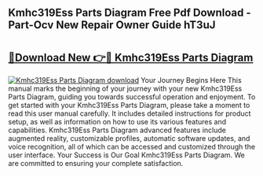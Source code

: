 ## Kmhc319Ess Parts Diagram Free Pdf Download - Part-Ocv New Repair Owner Guide hT3uJ

# <h2><a href="http://dfrcvlb.blite.top/?on=Kmhc319Ess+Parts+Diagram">🔗Download New 👉🔴 Kmhc319Ess Parts Diagram</a></h2>

[![Kmhc319Ess Parts Diagram download](https://i.imgur.com/lujVjoI.png)](http://dfrcvlb.blite.top/?on=Kmhc319Ess+Parts+Diagram)
Your Journey Begins Here This manual marks the beginning of your journey with your new Kmhc319Ess Parts Diagram, guiding you towards successful operation and enjoyment. To get started with your Kmhc319Ess Parts Diagram, please take a moment to read this user manual carefully. It includes detailed instructions for product setup, as well as information on how to use its various features and capabilities. Kmhc319Ess Parts Diagram advanced features include augmented reality, customizable profiles, automatic software updates, and voice recognition, all of which can be accessed and customized through the user interface. Your Success is Our Goal Kmhc319Ess Parts Diagram. We are committed to ensuring your complete satisfaction.
